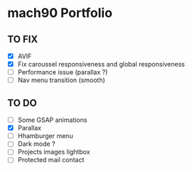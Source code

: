 # mach90 Portfolio

## TO FIX
- [x] AVIF
- [x] Fix caroussel responsiveness and global responsiveness
- [ ] Performance issue (parallax ?)
- [ ] Nav menu transition (smooth)

## TO DO
- [ ] Some GSAP animations
- [x] Parallax
- [ ] Hhamburger menu
- [ ] Dark mode ?
- [ ] Projects images lightbox
- [ ] Protected mail contact
